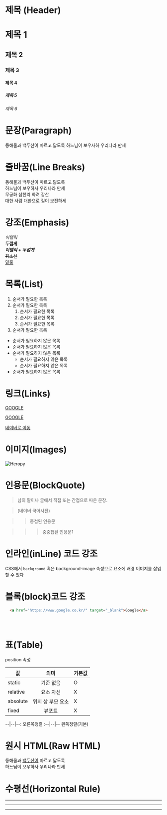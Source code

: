 # 제목 (Header)

# 제목 1
## 제목 2
### 제목 3
#### 제목 4
##### 제목 5
###### 제목 6

# 문장(Paragraph)

동해물과 백두산이 마르고 닳도록
하느님이 보우사하 우리나라 만세

# 줄바꿈(Line Breaks)

동해물과 백두산이 마르고 닳도록  
하느님이 보우하사 우리나라 만세  
무궁화 삼천리 화려 강산  
대한 사람 대한으로 길이 보전하세

# 강조(Emphasis)

_이텔릭_  
**두껍게**  
**_이텔릭 + 두껍게_**  
~~취소선~~  
<u>밑줄</u>  

# 목록(List)

1. 순서가 필요한 목록
1. 순서가 필요한 목록
    1. 순서가 필요한 목록
    1. 순서가 필요한 목록
    1. 순서가 필요한 목록
1. 순서가 필요한 목록

- 순서가 필요하지 않은 목록
- 순서가 필요하지 않은 목록
- 순서가 필요하지 않은 목록
    - 순서가 필요하지 않은 목록
    - 순서가 필요하지 않은 목록
- 순서가 필요하지 않은 목록

# 링크(Links)

<a href="https://google.com">GOOGLE</a>

[GOOGLE](https://google.com)

[네이버로 이동](https://naver.com "NAVER로 이동")

# 이미지(Images)

![Heropy](https://heropy.blog/)

# 인용문(BlockQuote)

> 남의 말이나 글에서 직접 또는 간접으로 따온 문장.

> (네이버 국어사전)

>> 중첩된 인용문

>>> 중중첩된 인용문1

# 인라인(inLine) 코드 강조

CSS에서 `background` 혹은  background-image 속성으로 요소에 배경 이미지를 삽입할 수 있다

# 블록(block)코드 강조

```html
  <a href="https://www.google.co.kr/" target="_blank">Google</a>
```

```css

```

```javascript

```

```bash

```

# 표(Table)

position 속성

값 | 의미 | 기본값
--|:--:|--
static | 기준 없음 | O
relative | 요소 자신 | X
absolute | 위치 상 부모 요소 | X
fixed | 뷰포트 | X

--|--|--: 오른쪽정렬
:--|--|-- 왼쪽정렬(기본)

# 원시 HTML(Raw HTML)

동해물과 <span style="text-decoration: underline;">백두산이</span> 마르고 닳도록</br>
하느님이 보우하사 우리나라 만세</br>

# 수평선(Horizontal Rule)

---

***

___